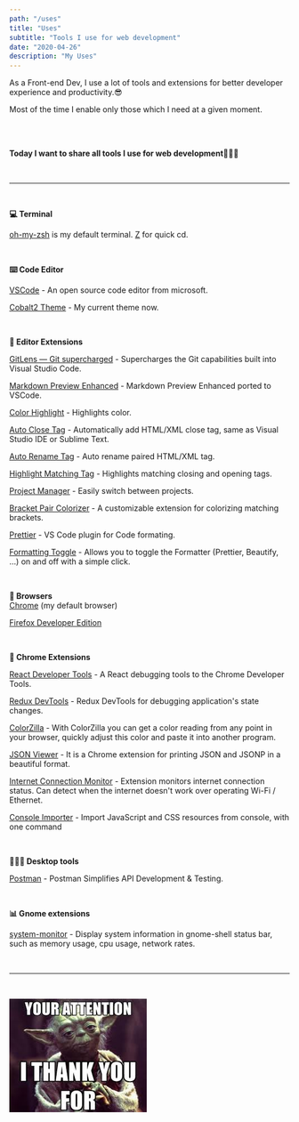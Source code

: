 ```yaml
---
path: "/uses"
title: "Uses"
subtitle: "Tools I use for web development"
date: "2020-04-26"
description: "My Uses"
---
```


As a Front-end Dev, I use a lot of tools and extensions for better developer experience and productivity.😎

Most of the time I enable only those which I need at a given moment.

<br>
<br>

**Today I want to share all tools I use for web development💁🏻‍♂️**

<br>
<hr>
<br>

**💻 Terminal**

[oh-my-zsh](https://ohmyz.sh/) is my default terminal.
[Z](https://github.com/rupa/z) for quick cd.

<br>

**⌨️ Code Editor**

[VSCode](https://code.visualstudio.com/) - An open source code editor from microsoft.

[Cobalt2 Theme](https://github.com/wesbos/cobalt2) - My current theme now.

<br>

**🔧 Editor Extensions**

[GitLens — Git supercharged](https://marketplace.visualstudio.com/items?itemName=eamodio.gitlens) - Supercharges the Git capabilities built into Visual Studio Code.

[Markdown Preview Enhanced](https://marketplace.visualstudio.com/items?itemName=shd101wyy.markdown-preview-enhanced) - Markdown Preview Enhanced ported to VSCode.

[Color Highlight](https://marketplace.visualstudio.com/items?itemName=naumovs.color-highlight) - Highlights color.

[Auto Close Tag](https://marketplace.visualstudio.com/items?itemName=formulahendry.auto-close-tag) - Automatically add HTML/XML close tag, same as Visual Studio IDE or Sublime Text.

[Auto Rename Tag](https://marketplace.visualstudio.com/items?itemName=formulahendry.auto-rename-tag) - Auto rename paired HTML/XML tag.

[Highlight Matching Tag](https://marketplace.visualstudio.com/items?itemName=vincaslt.highlight-matching-tag) - Highlights matching closing and opening tags.

[Project Manager](https://marketplace.visualstudio.com/items?itemName=alefragnani.project-manager) - Easily switch between projects.

[Bracket Pair Colorizer](https://marketplace.visualstudio.com/items?itemName=CoenraadS.bracket-pair-colorizer) - A customizable extension for colorizing matching brackets.

[Prettier](https://marketplace.visualstudio.com/items?itemName=esbenp.prettier-vscode) - VS Code plugin for Code formating.

[Formatting Toggle](https://marketplace.visualstudio.com/items?itemName=tombonnike.vscode-status-bar-format-toggle) - Allows you to toggle the Formatter (Prettier, Beautify, …) on and off with a simple click.

<br>

**🎉 Browsers**<br>
[Chrome](https://www.google.com/chrome/) (my default browser)

[Firefox Developer Edition](https://www.mozilla.org/en-US/firefox/developer/)

<br>

**🔩 Chrome Extensions**

[React Developer Tools](https://chrome.google.com/webstore/detail/react-developer-tools/fmkadmapgofadopljbjfkapdkoienihi) - A React debugging tools to the Chrome Developer Tools.

[Redux DevTools](https://chrome.google.com/webstore/detail/redux-devtools/lmhkpmbekcpmknklioeibfkpmmfibljd?hl=en) - Redux DevTools for debugging application's state changes.

[ColorZilla](https://www.colorzilla.com/chrome/) - With ColorZilla you can get a color reading from any point in your browser, quickly adjust this color and paste it into another program.

[JSON Viewer](https://chrome.google.com/webstore/detail/json-viewer/gbmdgpbipfallnflgajpaliibnhdgobh) - It is a Chrome extension for printing JSON and JSONP in a beautiful format.

[Internet Connection Monitor](https://chrome.google.com/webstore/detail/internet-connection-monit/hgccfdagfbilbdbkgmfdmmdfmjjoakfo) - Extension monitors internet connection status. Can detect when the internet doesn't work over operating Wi-Fi / Ethernet.

[Console Importer](https://chrome.google.com/webstore/detail/console-importer/hgajpakhafplebkdljleajgbpdmplhie?hl=en) - Import JavaScript and CSS resources from console, with one command

<br>

**👨🏻‍💻 Desktop tools**

[Postman](https://www.getpostman.com/) - Postman Simplifies API Development & Testing.

<br>

**📊 Gnome extensions**

[system-monitor](https://extensions.gnome.org/extension/120/system-monitor/) - Display system information in gnome-shell status bar, such as memory usage, cpu usage, network rates.

<br>

<hr>

<br>

![Thank You](./thank-you.jpg)
